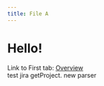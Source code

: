 ```yaml
---
title: File A
---
```


# Hello!

Link to First tab: [Overview](../overview)  
test jira getProject. new parser

